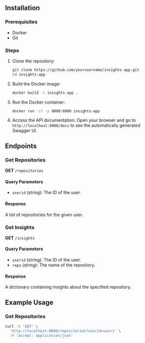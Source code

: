 
## Installation

### Prerequisites
- Docker
- Git

### Steps

1. Clone the repository:
    ```sh
    git clone https://github.com/yourusername/insights-app.git
    cd insights-app
    ```

2. Build the Docker image:
    ```sh
    docker build -t insights-app .
    ```

3. Run the Docker container:
    ```sh
    docker run -it -p 8000:8000 insights-app
    ```

4. Access the API documentation:
    Open your browser and go to `http://localhost:8000/docs` to see the automatically generated Swagger UI.

## Endpoints

### Get Repositories
**GET** `/repositories`

#### Query Parameters
- `userid` (string): The ID of the user.

#### Response
A list of repositories for the given user.

### Get Insights
**GET** `/insights`

#### Query Parameters
- `userid` (string): The ID of the user.
- `repo` (string): The name of the repository.

#### Response
A dictionary containing insights about the specified repository.

## Example Usage

### Get Repositories
```sh
curl -X 'GET' \
  'http://localhost:8000/repositories?userid=user1' \
  -H 'accept: application/json'
